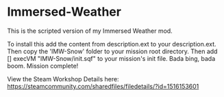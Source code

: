 # Immersed-Weather
This is the scripted version of my Immersed Weather mod.

To install this add the content from description.ext to your description.ext.
Then copy the 'IMW-Snow' folder to your mission root directory.
Then add [] execVM "IMW-Snow/init.sqf" to your mission's init file.
Bada bing, bada boom. Mission complete!

View the Steam Workshop Details here: https://steamcommunity.com/sharedfiles/filedetails/?id=1516153601
